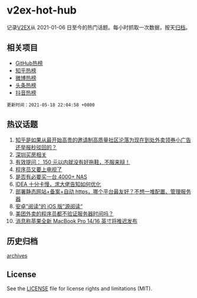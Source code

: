 # v2ex-hot-hub

 记录[V2EX](https://www.v2ex.com/)从 2021-01-06 日至今的热门话题。每小时抓取一次数据，按天[归档](archives)。
 
 ## 相关项目

- [GitHub热榜](https://github.com/snaildev/github-hot-hub)
- [知乎热榜](https://github.com/snaildev/zhihu-hot-hub)
- [微博热榜](https://github.com/snaildev/weibo-hot-hub)
- [头条热榜](https://github.com/snaildev/toutiao-hot-hub)
- [抖音热榜](https://github.com/snaildev/douyin-hot-hub)


 `更新时间：2021-05-18 22:04:58 +0800`

## 热议话题

1. [知乎是如果从最开始高贵的邀请制高质量社区沦落为现在到处外卖领券小广告还举报秒驳回的？](https://www.v2ex.com/t/777543)
1. [深圳买房相关](https://www.v2ex.com/t/777673)
1. [有效提问： 150 元以内就没有好拖鞋，不服来辩！](https://www.v2ex.com/t/777689)
1. [程序员又要上电视了](https://www.v2ex.com/t/777581)
1. [是否有必要买一台 4000+ NAS](https://www.v2ex.com/t/777677)
1. [IDEA 十分卡慢，求大佬告知如何优化](https://www.v2ex.com/t/777670)
1. [部署静态网站+备案+自动 https，哪个平台最友好？不想一堆配置、管理服务器](https://www.v2ex.com/t/777564)
1. [安卓”阅读“的 iOS 版”源阅读“](https://www.v2ex.com/t/777592)
1. [美团外卖的程序员都不验证服务器时间吗？](https://www.v2ex.com/t/777611)
1. [消息称苹果全新 MacBook Pro 14/16 英寸将推迟发布](https://www.v2ex.com/t/777633)

## 历史归档

[archives](archives)

## License

See the [LICENSE](LICENSE) file for license rights and limitations (MIT).
